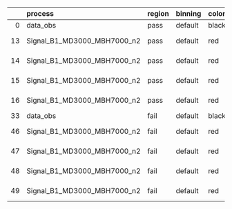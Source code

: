 |    | process                     | region   | binning   | color   | process_type   |   scale | variation   | source_filename                                                      | source_histname    | alias                       | title     |   combine_idx |     lnN |   shapes | syst_type   | direction   | variation_alias   |
|---:|:----------------------------|:---------|:----------|:--------|:---------------|--------:|:------------|:---------------------------------------------------------------------|:-------------------|:----------------------------|:----------|--------------:|--------:|---------:|:------------|:------------|:------------------|
|  0 | data_obs                    | pass     | default   | black   | DATA           |       1 | nominal     | ./histograms_for_2DAlphabet_v15//BH_Data.root                        | hpass              | Data                        | Data      |           nan | nan     |      nan | nan         | nan         | nan               |
| 13 | Signal_B1_MD3000_MBH7000_n2 | pass     | default   | red     | SIGNAL         |       1 | lumi        | ./histograms_for_2DAlphabet_v15//BH_Signal_B1_MD3000_MBH7000_n2.root | hpass              | Signal_B1_MD3000_MBH7000_n2 | BH signal |           nan |   1.016 |      nan | lnN         | nan         | nan               |
| 14 | Signal_B1_MD3000_MBH7000_n2 | pass     | default   | red     | SIGNAL         |       1 | SVM         | ./histograms_for_2DAlphabet_v15//BH_Signal_B1_MD3000_MBH7000_n2.root | hpass_SVMsyst_up   | Signal_B1_MD3000_MBH7000_n2 | BH signal |           nan | nan     |        1 | shapes      | Up          | SVMsyst           |
| 15 | Signal_B1_MD3000_MBH7000_n2 | pass     | default   | red     | SIGNAL         |       1 | SVM         | ./histograms_for_2DAlphabet_v15//BH_Signal_B1_MD3000_MBH7000_n2.root | hpass_SVMsyst_down | Signal_B1_MD3000_MBH7000_n2 | BH signal |           nan | nan     |        1 | shapes      | Down        | SVMsyst           |
| 16 | Signal_B1_MD3000_MBH7000_n2 | pass     | default   | red     | SIGNAL         |       1 | nominal     | ./histograms_for_2DAlphabet_v15//BH_Signal_B1_MD3000_MBH7000_n2.root | hpass              | Signal_B1_MD3000_MBH7000_n2 | BH signal |           nan | nan     |      nan | nan         | nan         | nan               |
| 33 | data_obs                    | fail     | default   | black   | DATA           |       1 | nominal     | ./histograms_for_2DAlphabet_v15//BH_Data.root                        | hfail              | Data                        | Data      |           nan | nan     |      nan | nan         | nan         | nan               |
| 46 | Signal_B1_MD3000_MBH7000_n2 | fail     | default   | red     | SIGNAL         |       1 | lumi        | ./histograms_for_2DAlphabet_v15//BH_Signal_B1_MD3000_MBH7000_n2.root | hfail              | Signal_B1_MD3000_MBH7000_n2 | BH signal |           nan |   1.016 |      nan | lnN         | nan         | nan               |
| 47 | Signal_B1_MD3000_MBH7000_n2 | fail     | default   | red     | SIGNAL         |       1 | SVM         | ./histograms_for_2DAlphabet_v15//BH_Signal_B1_MD3000_MBH7000_n2.root | hfail_SVMsyst_up   | Signal_B1_MD3000_MBH7000_n2 | BH signal |           nan | nan     |        1 | shapes      | Up          | SVMsyst           |
| 48 | Signal_B1_MD3000_MBH7000_n2 | fail     | default   | red     | SIGNAL         |       1 | SVM         | ./histograms_for_2DAlphabet_v15//BH_Signal_B1_MD3000_MBH7000_n2.root | hfail_SVMsyst_down | Signal_B1_MD3000_MBH7000_n2 | BH signal |           nan | nan     |        1 | shapes      | Down        | SVMsyst           |
| 49 | Signal_B1_MD3000_MBH7000_n2 | fail     | default   | red     | SIGNAL         |       1 | nominal     | ./histograms_for_2DAlphabet_v15//BH_Signal_B1_MD3000_MBH7000_n2.root | hfail              | Signal_B1_MD3000_MBH7000_n2 | BH signal |           nan | nan     |      nan | nan         | nan         | nan               |